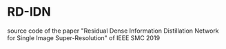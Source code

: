 # RD-IDN
source code of the paper "Residual Dense Information Distillation Network for Single Image Super-Resolution" of IEEE SMC 2019
